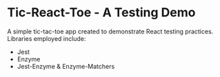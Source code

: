 # Tic-React-Toe - A Testing Demo

A simple tic-tac-toe app created to demonstrate React testing practices. Libraries employed include:

* Jest
* Enzyme
* Jest-Enzyme & Enzyme-Matchers